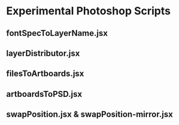 # Experimental Photoshop Scripts

## fontSpecToLayerName.jsx

## layerDistributor.jsx

## filesToArtboards.jsx

## artboardsToPSD.jsx

## swapPosition.jsx & swapPosition-mirror.jsx

